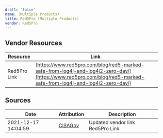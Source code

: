 ```yaml
---
draft: 'false'
name: (Multiple Products)
title: Red5Pro (Multiple Products)
vendor: Red5Pro
---
```


## Vendor Resources
| Resource | Link |
| --- | --- |
| Red5Pro Link | [https://www.red5pro.com/blog/red5-marked-safe-from-log4j-and-log4j2-zero-day/](https://www.red5pro.com/blog/red5-marked-safe-from-log4j-and-log4j2-zero-day/) |



## Sources
| Date | Attribution | Description |
| --- | --- | --- |
| 2021-12-17 14:04:59 | [CISAGov](https://raw.githubusercontent.com/cisagov/log4j-affected-db/develop/README.md) | Updated vendor link Red5Pro Link.  |
